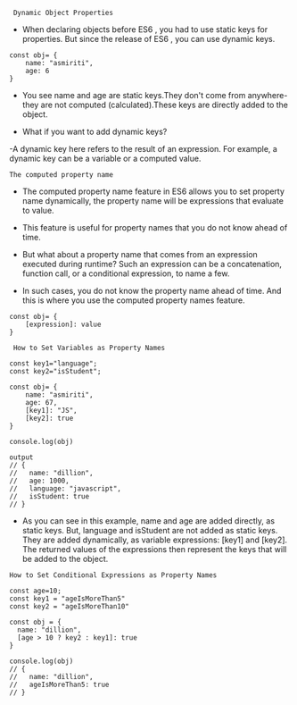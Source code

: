` Dynamic Object Properties`

- When declaring objects before ES6 , you had to use static keys for properties. But since the release of ES6 , you can use dynamic keys.

```
const obj= {
    name: "asmiriti",
    age: 6
}
```
- You see name and age are static keys.They don't come from anywhere- they are not computed (calculated).These keys are directly added to the object.

- What if you want to add dynamic keys?

-A dynamic key here refers to the result of an expression. For example, a dynamic key can be a variable or a computed value.

` The computed property name `
- The computed property name feature in ES6 allows you to set property name dynamically, the property name will be expressions that evaluate to value.

- This feature is useful for property names that you do not know ahead of time.

- But what about a property name that comes from an expression executed during runtime? Such an expression can be a concatenation, function call, or a conditional expression, to name a few.

- In such cases, you do not know the property name ahead of time. And this is where you use the computed property names feature.

```
const obj= {
    [expression]: value
}
```

` How to Set Variables as Property Names`

```
const key1="language";
const key2="isStudent";

const obj= {
    name: "asmiriti",
    age: 67,
    [key1]: "JS",
    [key2]: true
}

console.log(obj)

output
// {
//   name: "dillion",
//   age: 1000,
//   language: "javascript",
//   isStudent: true
// }
```
- As you can see in this example, name and age are added directly, as static keys. But, language and isStudent are not added as static keys. They are added dynamically, as variable expressions: [key1] and [key2]. The returned values of the expressions then represent the keys that will be added to the object.

`How to Set Conditional Expressions as Property Names`

```
const age=10;
const key1 = "ageIsMoreThan5"
const key2 = "ageIsMoreThan10"

const obj = {
  name: "dillion",
  [age > 10 ? key2 : key1]: true
}

console.log(obj)
// {
//   name: "dillion",
//   ageIsMoreThan5: true
// }
```

